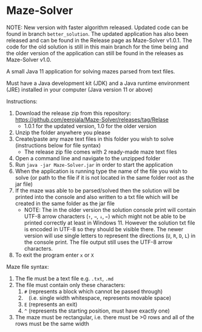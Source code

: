 # Maze-Solver

NOTE: New version with faster algorithm released. Updated code can be found in branch `better_solution`. The updated application has also been released and can be found in the Release page
as Maze-Solver v1.0.1. The code for the old solution is still in this main branch for the time being and the older version of the application can still be found in the releases as Maze-Solver v1.0.

A small Java 11 application for solving mazes parsed from text files.

Must have a Java development kit (JDK) and a Java runtime environment (JRE) installed in your computer (Java version 11 or above)

Instructions:
1. Download the release zip from this repository: https://github.com/eerojala/Maze-Solver/releases/tag/Relase
   * 1.0.1 for the updated version, 1.0 for the older version
3. Unzip the folder anywhere you please
4. Create/paste any maze text files in this folder you wish to solve (instructions below for file syntax)
   * The release zip file comes with 2 ready-made maze text files
5. Open a command line and navigate to the unzipped folder
6. Run `java -jar Maze-Solver.jar` in order to start the application
7. When the application is running type the name of the file you wish to solve (or path to the file if it is not located in the same folder root as the jar file)
8. If the maze was able to be parsed/solved then the solution will be printed into the console and also written to a txt file which will be created in the same folder as the jar file
   * NOTE: The in the older version the solution console print will contain UTF-8 arrow characters (`↑`, `→`, `↓`, `←`) which might not be able to be printed correctly at least in Windows 11. However the solution txt file is encoded in UTF-8 so they should be visible there. The newer version will use single letters to represent the directions (`U`, `R`, `D`, `L`) in the console print. The file output still uses the UTF-8 arrow characters.
9. To exit the program enter `x` or `X`

Maze file syntax:
1. The fle must be a text file e.g. `.txt`, `.md`
2. The file must contain only these characters:
   1. `#` (represents a block which cannot be passed through)
   2. ` ` (i.e. single width whitespace, represents movable space)
   3. `E` (represents an exit)
   4. `^` (represents the starting position, must have exactly one)
 3. The maze must be rectangular, i.e. there must be >0 rows and all of the rows must be the same width
